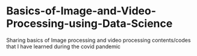 # Basics-of-Image-and-Video-Processing-using-Data-Science
Sharing basics of Image processing and video processing contents/codes that I have learned during the covid pandemic 
